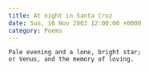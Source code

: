 ```yaml
---
title: At night in Santa Cruz
date: Sun, 16 Nov 2003 12:00:00 +0000
category: Poems
---
```


    Pale evening and a lone, bright star;  
    or Venus, and the memory of loving.


